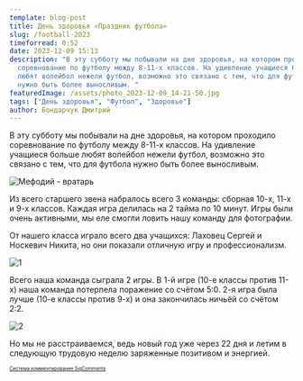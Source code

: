 ```yaml
---
template: blog-post
title: День здоровья «Праздник футбола»
slug: /football-2023
timeforread: 0:52
date: 2023-12-09 15:13
description: "В эту субботу мы побывали на дне здоровья, на котором проходило
  соревнование по футболу между 8-11-х классов. На удивление учащиеся больше
  любят волейбол нежели футбол, возможно это связано с тем, что для футбола
  нужно быть более выносливым. "
featuredImage: /assets/photo_2023-12-09_14-21-50.jpg
tags: ["День здоровья", "Футбол", "Здоровье"]
author: Бондарчук Дмитрий
---
```

В эту субботу мы побывали на дне здоровья, на котором проходило соревнование по футболу между 8-11-х классов. На удивление учащиеся больше любят волейбол нежели футбол, возможно это связано с тем, что для футбола нужно быть более выносливым.

![Мефодий - вратарь](/assets/photo_2023-12-09_14-06-14.jpg "Мефодий - вратарь")

 Из всего старшего звена набралось всего 3 команды: сборная 10-х, 11-х и 9-х классов. Каждая игра делилась на 2 тайма по 10 минут. Игры были очень активными, мы еле смогли ловить нашу команду для фотографии.

От нашего класса играло всего два учащихся: Лаховец Сергей и Носкевич Никита, но они показали отличную игру и профессионализм.

![1](/assets/photo_2023-12-09_13-01-09.jpg "1")

Всего наша команда сыграла 2 игры. В 1-й игре (10-е классы против 11-х) наша команда потерпела поражение со счётом 5:0. 2-я игра была лучше (10-е классы против 9-х) и она закончилась ничьёй со счётом 2:2.

![2](/assets/photo_2023-12-09_13-01-14.jpg "2")

Но мы не расстраиваемся, ведь новый год уже через 22 дня и летим в следующую трудовую неделю заряженные позитивом и энергией.
<div id="sigCommentsBlock"></div>
	<a href="http://sigcomments.com" style="font-size: 0.6em;">Система комментирования SigComments</a>
	<script type="text/javascript">
		(function(){
			var host_id = '7248';
			var script = document.createElement('script');
			script.type = 'text/javascript';
			script.async = true;
			script.src = '//sigcomments.com/chat/?host_id='+host_id;
			var ss = document.getElementsByTagName('script')[0]; 
			ss.parentNode.insertBefore(script, ss);
		})();
	</script>